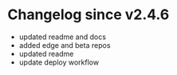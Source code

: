 # Changelog since v2.4.6
- updated readme and docs 
- added edge and beta repos 
- updated readme 
- update deploy workflow 
